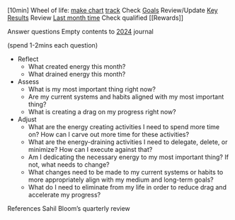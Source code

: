 
[10min] Wheel of life: [make chart](https://www.amcharts.com/demos/wheel-of-life/) [track](https://docs.google.com/presentation/d/1STBZYKC4TOQa14X2U3oelZ5MI1gdsMEMnG3DgaaubMw/edit#slide=id.g22e75040914_0_0)
Check [Goals](https://docs.google.com/document/d/1Bv3DdyU3YmP39BH9Fq-5Mt13awPAkwO34UIjzdeF4QA/edit)
Review/Update [Key Results](https://docs.google.com/document/d/1AQkprCU75l3t9k2utay5LLzeVp_UTizBpkGObih4170/edit)
Review [Last month time](https://track.toggl.com/reports/summary/6878663/period/prevMonth)
Check qualified [[Rewards]]

Answer questions
Empty contents to [2024](https://docs.google.com/document/d/1KgtHuckZezMVBkk5xbbx2q1XPvaIG4-jSdAvFKnI89o/edit#heading=h.i61esp638ds0) journal

(spend 1-2mins each question)
- Reflect    
	- What created energy this month?
	- What drained energy this month?
- Assess
	- What is my most important thing right now?
	- Are my current systems and habits aligned with my most important thing?
	- What is creating a drag on my progress right now?
- Adjust
	- What are the energy creating activities I need to spend more time on? How can I carve out more time for these activities?
	- What are the energy-draining activities I need to delegate, delete, or minimize? How can I execute against that?
	- Am I dedicating the necessary energy to my most important thing? If not, what needs to change?
	- What changes need to be made to my current systems or habits to more appropriately align with my medium and long-term goals?
	- What do I need to eliminate from my life in order to reduce drag and accelerate my progress?

References
Sahil Bloom’s quarterly review